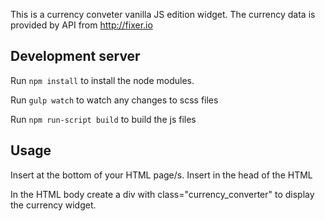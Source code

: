 This is a currency conveter vanilla JS edition widget. The currency data is provided by API from http://fixer.io 

## Development server

Run `npm install` to install the node modules. 

Run `gulp watch` to watch any changes to scss files

Run `npm run-script build` to build the js files


## Usage

Insert <script type="text/javascript" src="dist/js/bundle.js"></script> at the bottom of your HTML page/s.
Insert <link rel="stylesheet" type="text/css" href="dist/css/stylesmini.css"> in the head of the HTML

In the HTML body create a div with class="currency_converter" to display the currency widget.











